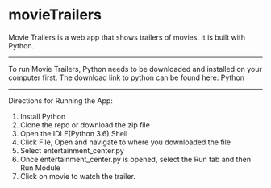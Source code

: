 # movieTrailers

Movie Trailers is a web app that shows trailers of movies. It is built with Python. 
***

To run Movie Trailers, Python needs to be downloaded and installed on your computer first. 
The download link to python can be found here: [Python](https://www.python.org/downloads/)
***

Directions for Running the App:
1. Install Python
2. Clone the repo or download the zip file
3. Open the IDLE(Python 3.6) Shell
4. Click File, Open and navigate to where you downloaded the file
5. Select entertainment_center.py
6. Once entertainment_center.py is opened, select the Run tab and then Run Module
7. Click on movie to watch the trailer.
